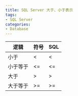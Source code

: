 ```yaml
---
title: SQL Server 大于、小于表示
tags:
- SQL Server
categories:
- Database
---
```


|逻辑|符号|SQL|
|-|-|-|
|小于|<|&lt;|
|小于等于|<=|&lt;=|
|大于|>|&gt;|
|大于等于|>=|&gt;=|
